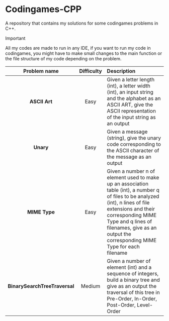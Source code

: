 # Codingames-CPP
A repository that contains my solutions for some codingames problems in C++.  
> [!IMPORTANT]
> All my codes are made to run in any IDE, if you want to run my code in codingames, you might have to make small changes to the main function or the file structure of my code depending on the problem.  

|Problem name|Difficulty|Description|
| :---: | :---: | :--- |
| **ASCII Art** | Easy | Given a letter length (int), a letter width (int), an input string and the alphabet as an ASCII ART, give the ASCII representation of the input string as an output |
| **Unary** | Easy | Given a message (string), give the unary code corresponding to the ASCII character of the message as an output |
| **MIME Type** | Easy | Given a number n of element used to make up an association table (int), a number q of files to be analyzed (int), n lines of file extensions and their corresponding MIME Type and q lines of filenames, give as an output the corresponding MIME Type for each filename |
| **BinarySearchTreeTraversal** | Medium | Given a number of element (int) and a sequence of integers, build a binary tree and give as an output the traversal of this tree in Pre-Order, In-Order, Post-Order, Level-Order |
